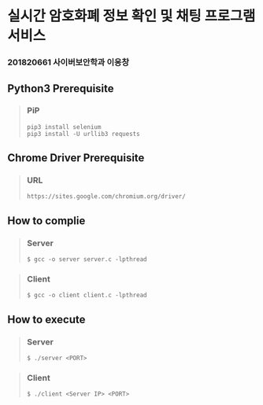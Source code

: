 # 실시간 암호화폐 정보 확인 및 채팅 프로그램 서비스

### 201820661 사이버보안학과 이응창

## Python3 Prerequisite
> ### PiP
> ```
> pip3 install selenium
> pip3 install -U urllib3 requests

## Chrome Driver Prerequisite
> ### URL
> ```
> https://sites.google.com/chromium.org/driver/

## How to complie
> ### Server
> ```
> $ gcc -o server server.c -lpthread

> ### Client
> ```
> $ gcc -o client client.c -lpthread


## How to execute
> ### Server
> ```
> $ ./server <PORT>

> ### Client
> ```
> $ ./client <Server IP> <PORT>
